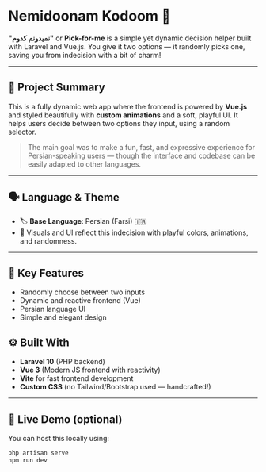 # Nemidoonam Kodoom 🎲

**"نمیدونم کدوم"** or **Pick-for-me** is a simple yet dynamic decision helper built with Laravel and Vue.js. You give it two options — it randomly picks one, saving you from indecision with a bit of charm!

---

## 📌 Project Summary

This is a fully dynamic web app where the frontend is powered by **Vue.js** and styled beautifully with **custom animations** and a soft, playful UI. It helps users decide between two options they input, using a random selector.

> The main goal was to make a fun, fast, and expressive experience for Persian-speaking users — though the interface and codebase can be easily adapted to other languages.

---

## 🗣 Language & Theme

- 🏷️ **Base Language**: Persian (Farsi) 🇮🇷
- 🎨 Visuals and UI reflect this indecision with playful colors, animations, and randomness.

---

## 📌 Key Features

- Randomly choose between two inputs
- Dynamic and reactive frontend (Vue)
- Persian language UI
- Simple and elegant design 


## ⚙️ Built With

- **Laravel 10** (PHP backend)
- **Vue 3** (Modern JS frontend with reactivity)
- **Vite** for fast frontend development
- **Custom CSS** (no Tailwind/Bootstrap used — handcrafted!)

---

## 🚀 Live Demo (optional)

You can host this locally using:

```bash
php artisan serve
npm run dev
